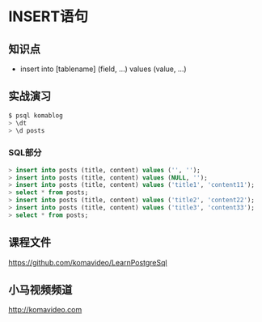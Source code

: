 INSERT语句
==========

## 知识点

* insert into [tablename] (field, ...) values (value, ...)

## 实战演习

~~~sql
$ psql komablog
> \dt
> \d posts
~~~

### SQL部分

~~~sql
> insert into posts (title, content) values ('', '');
> insert into posts (title, content) values (NULL, '');
> insert into posts (title, content) values ('title1', 'content11');
> select * from posts;
> insert into posts (title, content) values ('title2', 'content22');
> insert into posts (title, content) values ('title3', 'content33');
> select * from posts;
~~~

## 课程文件

https://github.com/komavideo/LearnPostgreSql

## 小马视频频道

http://komavideo.com
